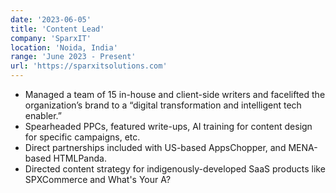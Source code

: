 ```yaml
---
date: '2023-06-05'
title: 'Content Lead'
company: 'SparxIT'
location: 'Noida, India'
range: 'June 2023 - Present'
url: 'https://sparxitsolutions.com'
---
```


- Managed a team of 15 in-house and client-side writers and facelifted the organization’s brand to a “digital transformation and intelligent tech enabler.”
- Spearheaded PPCs, featured write-ups, AI training for content design for specific campaigns, etc.
- Direct partnerships included with US-based AppsChopper, and MENA-based HTMLPanda.
- Directed content strategy for indigenously-developed SaaS products like SPXCommerce and What's Your A?
